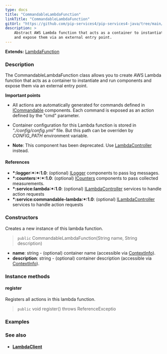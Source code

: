 ```yaml
---
type: docs
title: "CommandableLambdaFunction"
linkTitle: "CommandableLambdaFunction"
gitUrl: "https://github.com/pip-services4/pip-services4-java/tree/main/pip-services4-aws-java"
description: >
    Abstract AWS Lambda function that acts as a container to instantiate and run components
    and expose them via an external entry point.
---
```


**Extends:** [LambdaFunction](../lambda_function)

### Description

The CommandableLambdaFunction class allows you to create AWS Lambda function that acts as a container to instantiate and run components and expose them via an external entry point.

**Important points**

- All actions are automatically generated for commands defined in [ICommandable](../../../rpc/commands/icommandable) components. Each command is exposed as an action defined by the "cmd" parameter.
  
- Container configuration for this Lambda function is stored in *"./config/config.yml"* file. But this path can be overriden by *CONFIG_PATH* environment variable.
 
- **Note**: This component has been deprecated. Use [LambdaController](../../controllers/lambda_controller) instead.


#### References
- **\*:logger:\*:\*:1.0**: (optional) [ILogger](../../../observability/log/ilogger) components to pass log messages.
- **\*:counters:\*:\*:1.0**: (optional) [ICounters](../../../observability/count/icounters) components to pass collected measurements.
- **\*:service:lambda:\*:1.0**: (optional) [ILambdaController](../../controllers/ilambda_controller) services to handle action requests
- **\*:service:commandable-lambda:\*:1.0**: (optional) [ILambdaController](../../controllers/ilambda_controller) services to handle action requests

### Constructors
Creates a new instance of this lambda function.

> `public` CommandableLambdaFunction(String name, String description)

- **name**: string - (optional) container name (accessible via [ContextInfo](../../../components/context/context_info)).
- **description**: string - (optional) container description (accessible via [ContextInfo](../../../components/context/context_info)).

### Instance methods

#### register
Registers all actions in this lambda function.

> `public` void register() throws ReferenceExceptio



### Examples



### See also
- #### [LambdaClient](../../clients/lambda_client)
